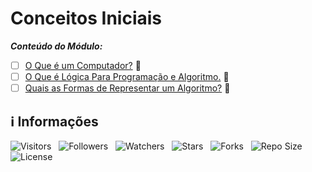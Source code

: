 <!-- Título -->
# Conceitos Iniciais

***Conteúdo do Módulo:***

* [ ] [O Que é um Computador?](https://github.com/Devsgeeknerd/cla-o-que-com-con-ini-log-par-pro-ini-pro-bas) &#128679;
* [ ] [O Que é Lógica Para Programação e Algoritmo.](https://github.com/Devsgeeknerd/cla-o-que-log-par-pro-alg-con-ini-log-par-pro-ini-pro-bas) &#128679;
* [ ] [Quais as Formas de Representar um Algoritmo?](https:///github.com/cla-qua-for-rep-alg-con-ini-log-par-pro-ini-pro-bas) &#128679;

<!-- Informações -->
## &#8505; Informações

![Visitors](https://api.visitorbadge.io/api/visitors?path=Devsgeeknerd%2Fmod-con-ini-log-par-pro-ini-pro-bas&label=Visitantes&labelColor=%23700070&labelStyle=none&countColor=%23000fff&style=plastic&color=%23ffffff "Total de Visitantes")
&nbsp;
![Followers](https://img.shields.io/github/followers/Devsgeeknerd?style=p&label=Seguidores&labelColor=800080&color=000fff "Total de Seguidores")
&nbsp;
![Watchers](https://img.shields.io/github/watchers/Devsgeeknerd/mod-con-ini-log-par-pro-ini-pro-bas?style=p&label=Observadores&labelColor=800080&color=000fff "Total de Observadores")
&nbsp;
![Stars](https://img.shields.io/github/stars/Devsgeeknerd/mod-con-ini-log-par-pro-ini-pro-bas?style=p&label=Estrelas&labelColor=800080&color=000fff "Total de Estrelas")
&nbsp;
![Forks](https://img.shields.io/github/forks/Devsgeeknerd/mod-con-ini-log-par-pro-ini-pro-bas?style=p&label=Bifurcações&labelColor=800080&color=000fff "Total de Bifurcações")
&nbsp;
![Repo Size](https://img.shields.io/github/repo-size/Devsgeeknerd/mod-con-ini-log-par-pro-ini-pro-bas?style=p&label=Tamanho&labelColor=800080&color=000fff "Tamanho do Repositório")
&nbsp;
![License](https://img.shields.io/github/license/Devsgeeknerd/mod-con-ini-log-par-pro-ini-pro-bas?style=p&label=Licença&labelColor=800080&color=000fff "Licença do Repositório")
